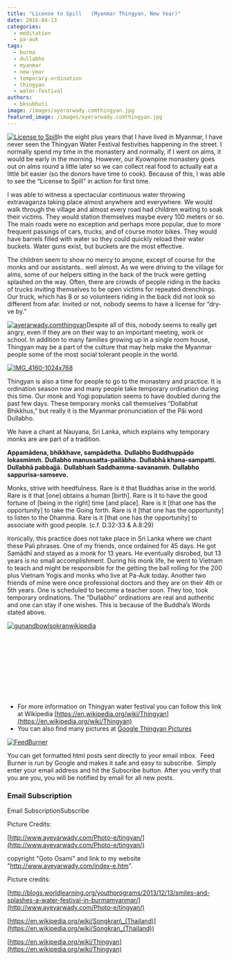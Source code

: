 ```yaml
---
title: "License to Spill   (Myanmar Thingyan, New Year)"
date: 2016-04-13
categories: 
  - meditation
  - pa-auk
tags: 
  - burma
  - dullabho
  - myanmar
  - new-year
  - temporary-ordination
  - thingyan
  - water-festival
authors: 
  - bksubhuti
image: /images/ayerarwady.comthingyan.jpg
featured_image: /images/ayerarwady.comthingyan.jpg
---
```


[![License to Spill](/images/ayeyarwadythingyan3.jpg)](/images/2016/04/ayeyarwadythingyan3.jpg)In the eight plus years that I have lived in Myanmar, I have never seen the Thingyan Water Festival festivities happening in the street. I normally spend my time in the monastery and normally, if I went on alms, it would be early in the morning. However, our Kyownpine monastery goes out on alms round a little later so we can collect real food to actually eat a little bit easier (so the donors have time to cook). Because of this, I was able to see the “License to Spill” in action for first time.

I was able to witness a spectacular continuous water throwing extravaganza taking place almost anywhere and everywhere. We would walk through the village and almost every road had children waiting to soak their victims. They would station themselves maybe every 100 meters or so. The main roads were no exception and perhaps more popular, due to more frequent passings of cars, trucks, and of course motor bikes. They would have barrels filled with water so they could quickly reload their water buckets. Water guns exist, but buckets are the most effective.

The children seem to show no mercy to anyone, except of course for the monks and our assistants.. well almost. As we were driving to the village for alms, some of our helpers sitting in the back of the truck were getting splashed on the way. Often, there are crowds of people riding in the backs of trucks inviting themselves to be open victims for repeated drenchings. Our truck, which has 8 or so volunteers riding in the back did not look so different from afar. Invited or not, nobody seems to have a license for “dry-ve by.”

[![ayerarwady.comthingyan](/images/ayerarwady.comthingyan.jpg)](/images/2016/04/ayerarwady.comthingyan.jpg)Despite all of this, nobody seems to really get angry, even if they are on their way to an important meeting, work or school. In addition to many families growing up in a single room house, Thingyan may be a part of the culture that may help make the Myanmar people some of the most social tolerant people in the world.

[![IMG_4160-1024x768](/images/IMG_4160-1024x768-e1460554675778.jpg)](/images/2016/04/IMG_4160-1024x768-e1460554675778.jpg)

Thingyan is also a time for people to go to the monastery and practice. It is ordination season now and many people take temporary ordination during this time. Our monk and Yogi population seems to have doubled during the past few days. These temporary monks call themselves “Dollabhat Bhikkhus,” but really it is the Myanmar pronunciation of the Pāi word Dullabho.

We have a chant at Nauyana, Sri Lanka, which explains why temporary monks are are part of a tradition.

**Appamādena, bhikkhave, sampādetha.** **Dullabho Buddhuppādo lokasmimṁ.** **Dullabho manussatta-pailābho.** **Dullabhā khana-sampatti.** **Dullabhā pabbajjā.** **Dullabhaṁ Saddhamma-savanamṁ.** **Dullabho sappurisa-samsevo.**

Monks, strive with heedfulness. Rare is it that Buddhas arise in the world. Rare is it that \[one\] obtains a human \[birth\]. Rare is it to have the good fortune of \[being in the right\] time \[and place\]. Rare is it \[that one has the opportunity\] to take the Going forth. Rare is it \[that one has the opportunity\] to listen to the Dhamma. Rare is it \[that one has the opportunity\] to associate with good people. (c.f. D.32-33 & A.8:29)

Ironically, this practice does not take place in Sri Lanka where we chant these Pali phrases. One of my friends, once ordained for 45 days. He got Samādhī and stayed as a monk for 13 years. He eventually disrobed, but 13 years is no small accomplishment. During his monk life, he went to Vietnam to teach and might be responsible for the getting the ball rolling for the 200 plus Vietnam Yogis and monks who live at Pa-Auk today. Another two friends of mine were once professional doctors and they are on their 4th or 5th years. One is scheduled to become a teacher soon. They too, took temporary ordinations. The “Dullabho” ordinations are real and authentic and one can stay if one wishes. This is because of the Buddha’s Words stated above.

[![gunandbowlsokranwikipedia](/images/gunandbowlsokranwikipedia.jpg)](/images/2016/04/gunandbowlsokranwikipedia.jpg)

 

 

 

 

 

- For more information on Thingyan water festival you can follow this link at Wikipedia [https://en.wikipedia.org/wiki/Thingyan](https://en.wikipedia.org/wiki/Thingyan)
- You can also find many pictures at [Google Thingyan Pictures](https://www.google.com/search?q=thingyan&newwindow=1&safe=active&client=opera&hs=edH&source=lnms&tbm=isch&sa=X&ved=0ahUKEwiMudD1jYvMAhVCk5QKHU63BTwQ_AUICCgC&biw=1366&bih=620)

[![FeedBurner](/images/FeedBurner.png)](/images/2015/08/FeedBurner.png)

You can get formatted html posts sent directly to your email inbox.  Feed Burner is run by Google and makes it safe and easy to subscribe.  Simply enter your email address and hit the Subscribe button. After you verify that you are you, you will be notified by email for all new posts.

### Email Subscription

Email SubscriptionSubscribe

Picture Credits:

[http://www.ayeyarwady.com/Photo-e/tingyan/](http://www.ayeyarwady.com/Photo-e/tingyan/)

copyright "Goto Osami" and link to my website "http://www.ayeyarwady.com/index-e.htm".

Picture credits:

[http://blogs.worldlearning.org/youthprograms/2013/12/13/smiles-and-splashes-a-water-festival-in-burmamyanmar/](http://www.ayeyarwady.com/Photo-e/tingyan/)

[https://en.wikipedia.org/wiki/Songkran\_(Thailand)](https://en.wikipedia.org/wiki/Songkran_(Thailand))

[https://en.wikipedia.org/wiki/Thingyan](https://en.wikipedia.org/wiki/Thingyan)